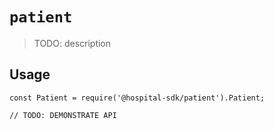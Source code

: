# `patient`

> TODO: description

## Usage

```
const Patient = require('@hospital-sdk/patient').Patient;

// TODO: DEMONSTRATE API
```
